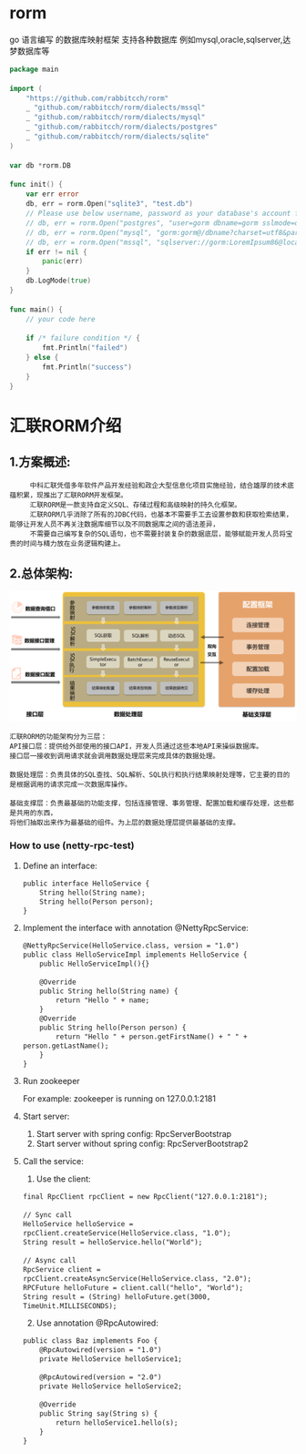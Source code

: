 # rorm
go 语言编写 的数据库映射框架  支持各种数据库 例如mysql,oracle,sqlserver,达梦数据库等
```go
package main

import (
	"https://github.com/rabbitcch/rorm"
	_ "github.com/rabbitcch/rorm/dialects/mssql"
	_ "github.com/rabbitcch/rorm/dialects/mysql"
	_ "github.com/rabbitcch/rorm/dialects/postgres"
	_ "github.com/rabbitcch/rorm/dialects/sqlite"
)

var db *rorm.DB

func init() {
	var err error
	db, err = rorm.Open("sqlite3", "test.db")
	// Please use below username, password as your database's account for the script.
	// db, err = rorm.Open("postgres", "user=gorm dbname=gorm sslmode=disable")
	// db, err = rorm.Open("mysql", "gorm:gorm@/dbname?charset=utf8&parseTime=True")
	// db, err = rorm.Open("mssql", "sqlserver://gorm:LoremIpsum86@localhost:1433?database=gorm")
	if err != nil {
		panic(err)
	}
	db.LogMode(true)
}

func main() {
	// your code here

	if /* failure condition */ {
		fmt.Println("failed")
	} else {
		fmt.Println("success")
	}
}
```
#                                 汇联RORM介绍
## 1.方案概述:
	     中科汇联凭借多年软件产品开发经验和政企大型信息化项目实施经验，结合雄厚的技术底蕴积累，现推出了汇联RORM开发框架。
	     汇联RORM是一款支持自定义SQL、存储过程和高级映射的持久化框架。
	     汇联RORM几乎消除了所有的JDBC代码，也基本不需要手工去设置参数和获取检索结果，能够让开发人员不再关注数据库细节以及不同数据库之间的语法差异，
	     不需要自己编写复杂的SQL语句，也不需要封装复杂的数据底层，能够赋能开发人员将宝贵的时间与精力放在业务逻辑构建上。
## 2.总体架构:
![design](https://raw.githubusercontent.com/rabbitcch/rorm/main/123.png)

	汇联RORM的功能架构分为三层：
	API接口层：提供给外部使用的接口API，开发人员通过这些本地API来操纵数据库。
	接口层一接收到调用请求就会调用数据处理层来完成具体的数据处理。
	
	数据处理层：负责具体的SQL查找、SQL解析、SQL执行和执行结果映射处理等，它主要的目的是根据调用的请求完成一次数据库操作。
	
	基础支撑层：负责最基础的功能支撑，包括连接管理、事务管理、配置加载和缓存处理，这些都是共用的东西，
	将他们抽取出来作为最基础的组件。为上层的数据处理层提供最基础的支撑。
### How to use (netty-rpc-test)
1. Define an interface:
    ```  
    public interface HelloService { 
        String hello(String name); 
        String hello(Person person);
    }
    ```  
2. Implement the interface with annotation @NettyRpcService:
    ```  
    @NettyRpcService(HelloService.class, version = "1.0")
    public class HelloServiceImpl implements HelloService {
        public HelloServiceImpl(){}
	
        @Override
        public String hello(String name) {
            return "Hello " + name;
        }
        @Override
        public String hello(Person person) {
            return "Hello " + person.getFirstName() + " " + person.getLastName();
        }
    }
    ```  
3. Run zookeeper

   For example: zookeeper is running on 127.0.0.1:2181

4. Start server:
   1. Start server with spring config: RpcServerBootstrap
   2. Start server without spring config: RpcServerBootstrap2

5. Call the service:
    1. Use the client:
    ```  
   	final RpcClient rpcClient = new RpcClient("127.0.0.1:2181");
   		
   	// Sync call
   	HelloService helloService = rpcClient.createService(HelloService.class, "1.0");
   	String result = helloService.hello("World");
   		
   	// Async call
   	RpcService client = rpcClient.createAsyncService(HelloService.class, "2.0");
   	RPCFuture helloFuture = client.call("hello", "World");
   	String result = (String) helloFuture.get(3000, TimeUnit.MILLISECONDS);
	``` 
    2. Use annotation @RpcAutowired:
    ``` 
    public class Baz implements Foo {
        @RpcAutowired(version = "1.0")
        private HelloService helloService1;
           
        @RpcAutowired(version = "2.0")
        private HelloService helloService2;
           
        @Override
        public String say(String s) {
            return helloService1.hello(s);
        }
    }
    ``` 
